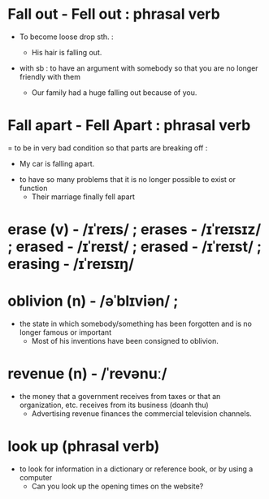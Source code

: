 # Fall out - Fell out : phrasal verb
- To become loose drop sth. :
  + His hair is falling out.

- with sb : to have an argument with somebody so that you are no longer friendly with them
  + Our family had a huge falling out because of you.

# Fall apart - Fell Apart : phrasal verb
= to be in very bad condition so that parts are breaking off : 
  + My car is falling apart.

- to have so many problems that it is no longer possible to exist or function
  + Their marriage finally fell apart
 
# erase (v) - /ɪˈreɪs/ ; erases - /ɪˈreɪsɪz/ ;  erased - /ɪˈreɪst/ ; erased - /ɪˈreɪst/ ; erasing - /ɪˈreɪsɪŋ/


# oblivion (n) - /əˈblɪviən/ ; 
- the state in which somebody/something has been forgotten and is no longer famous or important
  + Most of his inventions have been consigned to oblivion.
 
# revenue (n) - /ˈrevənuː/
- the money that a government receives from taxes or that an organization, etc. receives from its business (doanh thu)
  + Advertising revenue finances the commercial television channels.
 
# look up (phrasal verb)
- to look for information in a dictionary or reference book, or by using a computer
  + Can you look up the opening times on the website?
